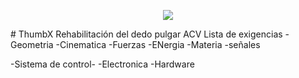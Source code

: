 <p align="center">
  <img src="https://github.com/Adriana-28/Biodise-o1/blob/main/Im%C3%A1genes/Captura%20de%20pantalla%202023-09-28%20112259.png?raw=true">
</p>
# ThumbX
Rehabilitación del dedo pulgar ACV
Lista de exigencias
-Geometria
-Cinematica
-Fuerzas
-ENergia
-Materia
-señales

-Sistema de control-
-Electronica 
-Hardware

